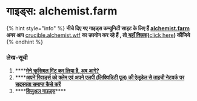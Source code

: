 # गाइड्स: alchemist.farm

{% hint style="info" %}
**नीचे दिए गए गाइड्स कम्युनिटी साइट के लिए हैं**  [**alchemist.farm**](https://alchemist.farm/)  
**अगर आप** [crucible.alchemist.wtf](https://crucible.alchemist.wtf/) **का उपयोग कर रहे हैं , तो**[ **यहाँ क्लिक**](../guides-crucible.alchemist.wtf/)**\(**[click here](../guides-crucible.alchemist.wtf/)**\) कीजिये** 
{% endhint %}

### **लेख-सूची**

1. \*\*\*\*[**मेने क्रूसिबल मिंट कर लिया है, अब आगे?**](i-minted-a-crucible-now-what.md)
2. \*\*\*\*[**अपने रिवार्ड्स को क्लेम एवं अपने एलपी \(लिक्विडिटी पूल\) की ऐलूडेल से ताइची नेटवर्क पर सदस्यता समाप्त कैसे करें**](how-to-claim-rewards-and-unsubscribe-your-lp-from-the-aludel-using-the-taichi-network.md)
3. \*\*\*\*[**विजुअल गाइड्स**](visual-guides.md)\*\*\*\*

